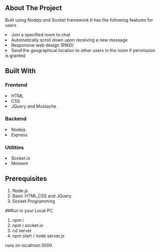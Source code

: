 <!-- ABOUT THE PROJECT -->
## About The Project
Built using Nodejs and Socket framework.It has the following features for users

<li>Join a specified room to chat</li>
<li>Automatically scroll down upon receiving a new message</li>
<li>Responsive web design (RWD)</li>
<li>Send the geographical location to other users in the room if permission is granted</li>

## Built With

### Frontend
<li>HTML</li>
<li>CSS</li>
<li>JQuery and Mustache</li>

### Backend
<li>Nodejs</li>
<li>Express</li>

### Utilities
<li>Socket.io</li>
<li>Moment</li>

## Prerequisites
1. Node.js
2. Basic HTML,CSS and JQuery
3. Socket Programming

##Run in your Local PC
1. npm i
2. npm i socket.io
3. cd server
4. npm start / node server.js

runs on localhost:3000
